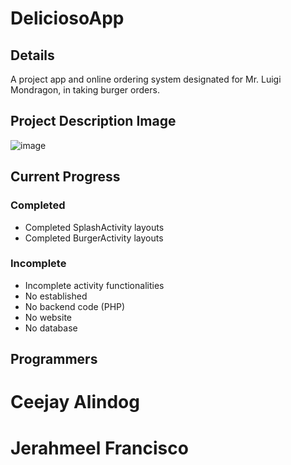 # DeliciosoApp

## Details
A project app and online ordering system designated for Mr. Luigi Mondragon, in taking burger orders. 

## Project Description Image
![image](https://user-images.githubusercontent.com/108663786/229657236-b5c1facf-f346-48f8-aa20-b7b2f7c5a7c5.png)

## Current Progress
### Completed 
- Completed SplashActivity layouts
- Completed BurgerActivity layouts

### Incomplete
- Incomplete activity functionalities
- No established
- No backend code (PHP)
- No website
- No database

## Programmers
# Ceejay Alindog
# Jerahmeel Francisco
